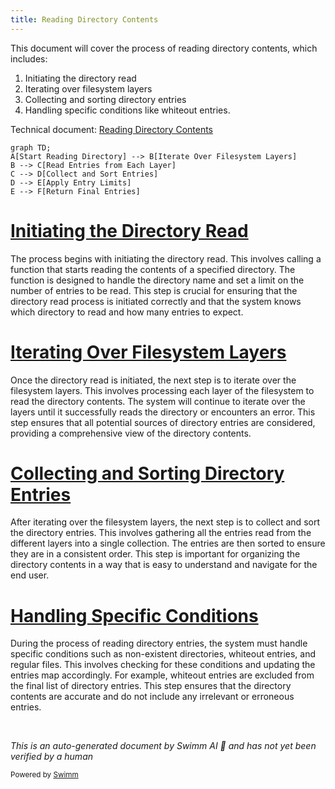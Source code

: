 ```yaml
---
title: Reading Directory Contents
---
```

This document will cover the process of reading directory contents, which includes:

1. Initiating the directory read
2. Iterating over filesystem layers
3. Collecting and sorting directory entries
4. Handling specific conditions like whiteout entries.

Technical document: <SwmLink doc-title="Reading Directory Contents">[Reading Directory Contents](/.swm/reading-directory-contents.fljqb508.sw.md)</SwmLink>

```mermaid
graph TD;
A[Start Reading Directory] --> B[Iterate Over Filesystem Layers]
B --> C[Read Entries from Each Layer]
C --> D[Collect and Sort Entries]
D --> E[Apply Entry Limits]
E --> F[Return Final Entries]
```

# [Initiating the Directory Read](https://app.swimm.io/repos/Z2l0aHViJTNBJTNBZGF0YWRvZy1hZ2VudCUzQSUzQVN3aW1tLURlbW8=/docs/fljqb508#readdir-function)

The process begins with initiating the directory read. This involves calling a function that starts reading the contents of a specified directory. The function is designed to handle the directory name and set a limit on the number of entries to be read. This step is crucial for ensuring that the directory read process is initiated correctly and that the system knows which directory to read and how many entries to expect.

# [Iterating Over Filesystem Layers](https://app.swimm.io/repos/Z2l0aHViJTNBJTNBZGF0YWRvZy1hZ2VudCUzQSUzQVN3aW1tLURlbW8=/docs/fljqb508#readdirn-function)

Once the directory read is initiated, the next step is to iterate over the filesystem layers. This involves processing each layer of the filesystem to read the directory contents. The system will continue to iterate over the layers until it successfully reads the directory or encounters an error. This step ensures that all potential sources of directory entries are considered, providing a comprehensive view of the directory contents.

# [Collecting and Sorting Directory Entries](https://app.swimm.io/repos/Z2l0aHViJTNBJTNBZGF0YWRvZy1hZ2VudCUzQSUzQVN3aW1tLURlbW8=/docs/fljqb508#handling-directory-entries)

After iterating over the filesystem layers, the next step is to collect and sort the directory entries. This involves gathering all the entries read from the different layers into a single collection. The entries are then sorted to ensure they are in a consistent order. This step is important for organizing the directory contents in a way that is easy to understand and navigate for the end user.

# [Handling Specific Conditions](https://app.swimm.io/repos/Z2l0aHViJTNBJTNBZGF0YWRvZy1hZ2VudCUzQSUzQVN3aW1tLURlbW8=/docs/fljqb508#readdirlayer-function)

During the process of reading directory entries, the system must handle specific conditions such as non-existent directories, whiteout entries, and regular files. This involves checking for these conditions and updating the entries map accordingly. For example, whiteout entries are excluded from the final list of directory entries. This step ensures that the directory contents are accurate and do not include any irrelevant or erroneous entries.

&nbsp;

*This is an auto-generated document by Swimm AI 🌊 and has not yet been verified by a human*

<SwmMeta version="3.0.0" repo-id="Z2l0aHViJTNBJTNBZGF0YWRvZy1hZ2VudCUzQSUzQVN3aW1tLURlbW8=" repo-name="datadog-agent"><sup>Powered by [Swimm](/)</sup></SwmMeta>
